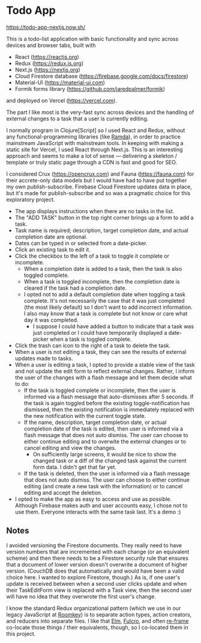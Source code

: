 # Todo App

https://todo-app-nextjs.now.sh/

This is a todo-list application with basic functionality and sync across devices and browser tabs, built with
* React (https://reactjs.org)
* Redux (https://redux.js.org)
* Next.js (https://nextjs.org)
* Cloud Firestore database (https://firebase.google.com/docs/firestore)
* Material-UI (https://material-ui.com)
* Formik forms library (https://github.com/jaredpalmer/formik)

and deployed on Vercel (https://vercel.com).

The part I like most is the very-fast sync across devices and the handling of external changes to a task that a user is currently editing.

I normally program in Clojure\[Script\] so I used React and Redux, without any functional-programming libraries (like [Ramda](https://ramdajs.com/)), in order to practice mainstream JavaScript with mainstream tools. In keeping with making a static site for Vercel, I used React through Next.js. This is an interesting approach and seems to make a lot of sense &mdash; delivering a skeleton / template or truly static page through a CDN is fast and good for SEO.

I considered Crux (https://opencrux.com) and Fauna (https://fauna.com) for their accrete-only data models but I would have had to have put together my own publish-subscribe. Firebase Cloud Firestore updates data in place, but it's made for publish-subscribe and so was a pragmatic choice for this exploratory project.

* The app displays instructions when there are no tasks in the list.
* The "ADD TASK" button in the top right corner brings up a form to add a task.
* Task name is required; description, target completion date, and actual completion date are optional.
* Dates can be typed in or selected from a date-picker.
* Click an existing task to edit it.
* Click the checkbox to the left of a task to toggle it complete or incomplete.
    * When a completion date is added to a task, then the task is also toggled complete.
    * When a task is toggled incomplete, then the completion date is cleared if the task had a completion date.
    * I opted not to add a default completion date when toggling a task complete. It's not necessarily the case that it was just completed (the most likely default) so I don't want to add incorrect information. I also may know that a task is complete but not know or care what day it was completed.
        * I suppose I could have added a button to indicate that a task was just completed or I could have temporarily displayed a date-picker when a task is toggled complete.
* Click the trash can icon to the right of a task to delete the task.
* When a user is not editing a task, they can see the results of external updates made to tasks.
* When a user is editing a task, I opted to provide a stable view of the task and not update the edit form to reflect external changes. Rather, I inform the user of the changes with a flash message and let them decide what to do:
    * If the task is toggled complete or incomplete, then the user is informed via a flash message that auto-dismisses after 5 seconds. If the task is again toggled before the existing toggle-notification has dismissed, then the existing notification is immediately replaced with the new notification with the current toggle state.
    * If the name, description, target completion date, or actual completion date of the task is edited, then user is informed via a flash message that does not auto dismiss. The user can choose to either continue editing and to overwite the external changes or to cancel editing and view the changes.
        * On sufficiently large screens, it would be nice to show the changed task or a diff of the changed task against the current form data. I didn't get that far yet.
    * If the task is deleted, then the user is informed via a flash message that does not auto dismiss. The user can choose to either continue editing (and create a new task with the information) or to cancel editing and accept the deletion.
* I opted to make the app as easy to access and use as possible. Although Firebase makes auth and user accounts easy, I chose not to use them. Everyone interacts with the same task last. It's a demo :)

## Notes
I avoided versioning the Firestore documents. They really need to have version numbers that are incremented with each change (or an equivalent scheme) and then there needs to be a Firestore security rule that ensures that a document of lower version doesn't overwrite a document of higher version. (CouchDB does that automatically and would have been a valid choice here. I wanted to explore Firestore, though.) As is, if one user's update is received between when a second user clicks update and when their TaskEditForm view is replaced with a Task view, then the second user will have no idea that they overwrote the first user's change.

I know the standard Redux organizational pattern (which we use in our legacy JavaScript at [Roomkey](https://www.roomkey.com)) is to separate action types, action creators, and reducers into separate files. I like that [Elm](https://elm-lang.org), [Fulcro](https://fulcro.fulcrologic.com), and often [re-frame](http://day8.github.io/re-frame/) co-locate those things / their equivalents, though, so I co-located them in this project.
